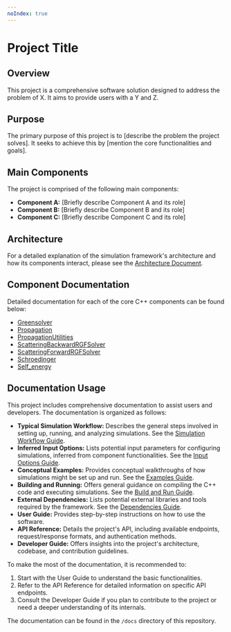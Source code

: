 ```yaml
---
noIndex: true
---
```


# Project Title

## Overview

This project is a comprehensive software solution designed to address the problem of X. It aims to provide users with a Y and Z.

## Purpose

The primary purpose of this project is to \[describe the problem the project solves]. It seeks to achieve this by \[mention the core functionalities and goals].

## Main Components

The project is comprised of the following main components:

* **Component A:** \[Briefly describe Component A and its role]
* **Component B:** \[Briefly describe Component B and its role]
* **Component C:** \[Briefly describe Component C and its role]

## Architecture

For a detailed explanation of the simulation framework's architecture and how its components interact, please see the [Architecture Document](ARCHITECTURE.md).

## Component Documentation

Detailed documentation for each of the core C++ components can be found below:

* [Greensolver](Greensolver.md)
* [Propagation](Propagation.md)
* [PropagationUtilities](PropagationUtilities.md)
* [ScatteringBackwardRGFSolver](ScatteringBackwardRGFSolver.md)
* [ScatteringForwardRGFSolver](ScatteringForwardRGFSolver.md)
* [Schroedinger](Schroedinger.md)
* [Self\_energy](Self_energy.md)

## Documentation Usage

This project includes comprehensive documentation to assist users and developers. The documentation is organized as follows:

* **Typical Simulation Workflow:** Describes the general steps involved in setting up, running, and analyzing simulations. See the [Simulation Workflow Guide](WORKFLOW.md).
* **Inferred Input Options:** Lists potential input parameters for configuring simulations, inferred from component functionalities. See the [Input Options Guide](INPUT_OPTIONS.md).
* **Conceptual Examples:** Provides conceptual walkthroughs of how simulations might be set up and run. See the [Examples Guide](EXAMPLES.md).
* **Building and Running:** Offers general guidance on compiling the C++ code and executing simulations. See the [Build and Run Guide](BUILD_AND_RUN.md).
* **External Dependencies:** Lists potential external libraries and tools required by the framework. See the [Dependencies Guide](DEPENDENCIES.md).
* **User Guide:** Provides step-by-step instructions on how to use the software.
* **API Reference:** Details the project's API, including available endpoints, request/response formats, and authentication methods.
* **Developer Guide:** Offers insights into the project's architecture, codebase, and contribution guidelines.

To make the most of the documentation, it is recommended to:

1. Start with the User Guide to understand the basic functionalities.
2. Refer to the API Reference for detailed information on specific API endpoints.
3. Consult the Developer Guide if you plan to contribute to the project or need a deeper understanding of its internals.

The documentation can be found in the `/docs` directory of this repository.
